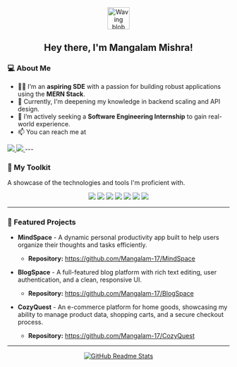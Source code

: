 <div align="center">
<img src="https://www.google.com/search?q=https://emojis.slackmojis.com/emojis/images/1594191374/9140/blob_wave.gif%3F1594191374" width="50" alt="Waving blob emoji" />
<h2>Hey there, I'm Mangalam Mishra!</h2>
</div>

### 💻 About Me

- 👨‍💻 I’m an **aspiring SDE** with a passion for building robust applications using the **MERN Stack**.
- 🌱 Currently, I'm deepening my knowledge in backend scaling and API design.
- 💼 I’m actively seeking a **Software Engineering Internship** to gain real-world experience.
- 📫 You can reach me at 
<a href="mailto:mangalamab17@gmail.com">
<img src="https://img.shields.io/badge/Gmail-D14836?style=for-the-badge&logo=gmail&logoColor=white" />
</a>
<a href="https://www.google.com/search?q=https://www.linkedin.com/in/mangalam-mishra-dev/">
<img src="https://www.google.com/search?q=https://img.shields.io/badge/LinkedIn-0077B5%3Fstyle%3Dfor-the-badge%26logo%3Dlinkedin%26logoColor%3Dwhite" />
</a>
---

### 🚀 My Toolkit

A showcase of the technologies and tools I'm proficient with.

<p align="center">
  <img src="https://img.shields.io/badge/Java-007396?style=for-the-badge&logo=java&logoColor=white" />
  <img src="https://img.shields.io/badge/MongoDB-47A248?style=for-the-badge&logo=mongodb&logoColor=white" />
  <img src="https://img.shields.io/badge/Express.js-000000?style=for-the-badge&logo=express&logoColor=white" />
  <img src="https://img.shields.io/badge/React-61DAFB?style=for-the-badge&logo=react&logoColor=black" />
  <img src="https://img.shields.io/badge/Node.js-339933?style=for-the-badge&logo=node.js&logoColor=white" />
  <img src="https://img.shields.io/badge/JavaScript-F7DF1E?style=for-the-badge&logo=javascript&logoColor=black" />
  <img src="https://img.shields.io/badge/Jest-C21325?style=for-the-badge&logo=jest&logoColor=white" />
</p>

---

### 🌟 Featured Projects
- **MindSpace** - A dynamic personal productivity app built to help users organize their thoughts and tasks efficiently.
  - **Repository:** https://github.com/Mangalam-17/MindSpace

- **BlogSpace** - A full-featured blog platform with rich text editing, user authentication, and a clean, responsive UI.
  - **Repository:** https://github.com/Mangalam-17/BlogSpace

- **CozyQuest** - An e-commerce platform for home goods, showcasing my ability to manage product data, shopping carts, and a secure checkout process.
  - **Repository:** https://github.com/Mangalam-17/CozyQuest


---

<div align="center">
  <a href="https://github.com/anuraghazra/github-readme-stats">
    <img src="https://img.shields.io/badge/Made%20with-GitHub%20Readme%20Stats-1f425f.svg" alt="GitHub Readme Stats" />
  </a>
</div>
